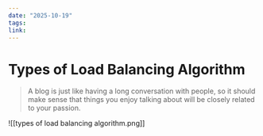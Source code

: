 ```yaml
---
date: "2025-10-19"
tags: 
link:
---
```


# Types of Load Balancing Algorithm

> A blog is just like having a long conversation with people, so it should make sense that things you enjoy talking about will be closely related to your passion.

![[types of load balancing algorithm.png]]